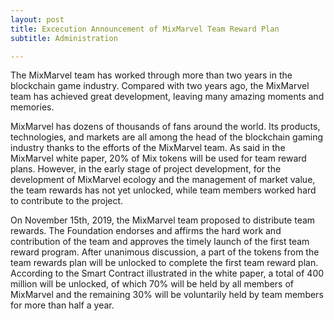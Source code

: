 ```yaml
---
layout: post
title: Excecution Announcement of MixMarvel Team Reward Plan
subtitle: Administration

---
```




The MixMarvel team has worked through more than two years in the blockchain game industry. Compared with two years ago, the MixMarvel team has achieved great development, leaving many amazing moments and memories. 

 

MixMarvel has dozens of thousands of fans around the world. Its products, technologies, and markets are all among the head of the blockchain gaming industry thanks to the efforts of the MixMarvel team. As said in the MixMarvel white paper, 20% of Mix tokens will be used for team reward plans. However, in the early stage of project development, for the development of MixMarvel ecology and the management of market value, the team rewards has not yet unlocked, while team members worked hard to contribute to the project. 

 

On November 15th, 2019, the MixMarvel team proposed to distribute team rewards. The Foundation endorses and affirms the hard work and contribution of the team and approves the timely launch of the first team reward program. After unanimous discussion, a part of the tokens from the team rewards plan will be unlocked to complete the first team reward plan. According to the Smart Contract illustrated in the white paper, a total of 400 million will be unlocked, of which 70% will be held by all members of MixMarvel and the remaining 30% will be voluntarily held by team members for more than half a year. 